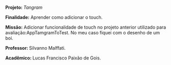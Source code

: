 <p><b> Projeto: </b> <i>Tangram</i>
<p><b>Finalidade:</b> Aprender  como adicionar o touch.
<p><b>Missão:</b> Adicionar funcionalidade de touch no projeto anterior utilizado para avaliação:AppTamgramToTest. No meu caso fiquei com  o desenho de um  boi.
<p><b>Professor: </b> Silvanno Malffati.
<p><b>Acadêmico: </b>Lucas Francisco Paixão de Gois.

